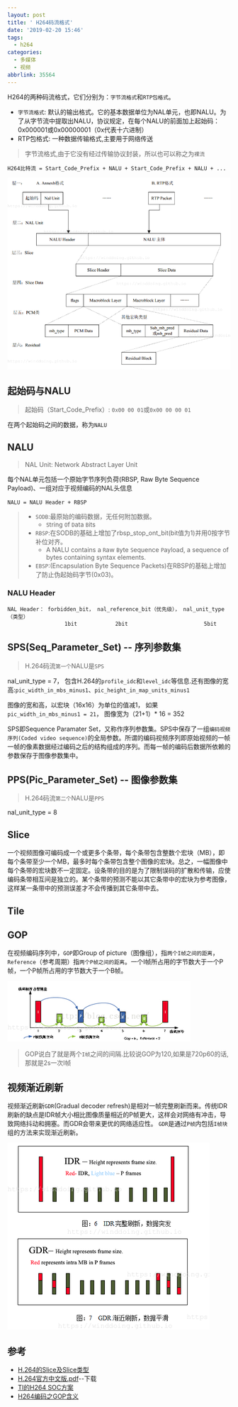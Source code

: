 ```yaml
---
layout: post
title: ' H264码流格式'
date: '2019-02-20 15:46'
tags:
  - h264
categories:
  - 多媒体
  - 视频
abbrlink: 35564
---
```


H264的两种码流格式，它们分别为：`字节流格式`和`RTP包格式`。

- `字节流格式`: 默认的输出格式。它的基本数据单位为NAL单元，也即NALU。为了从字节流中提取出NALU，协议规定，在每个NALU的前面加上起始码：0x000001或0x00000001（0x代表十六进制）
- RTP包格式: 一种数据传输格式,主要用于网络传送

> 字节流格式,由于它没有经过传输协议封装，所以也可以称之为`裸流`

```
H264比特流 = Start_Code_Prefix + NALU + Start_Code_Prefix + NALU + ...
```

<!--more-->

![H264_struct](/images/2019/02/h264_struct.png)

## 起始码与NALU

> 起始码（Start_Code_Prefix）: `0x00 00 01`或`0x00 00 00 01`

在两个起始码之间的数据，称为`NALU`

## NALU

> NAL Unit: Network Abstract Layer Unit

每个NAL单元包括一个原始字节序列负荷(RBSP, Raw Byte Sequence Payload)、一组对应于视频编码的NAL头信息

```
NALU = NALU Header + RBSP
```

> - `SODB`:最原始的编码数据，无任何附加数据。
>   - `S`tring `O`f `D`ata `B`its
> - `RBSP`:在SODB的基础上增加了rbsp_stop_ont_bit(bit值为1)并用0按字节补位对齐。
>   - A NALU contains a `R`aw `B`yte `S`equence `P`ayload, a sequence of bytes containing syntax elements.
> - `EBSP`:(Encapsulation Byte Sequence Packets)在RBSP的基础上增加了防止伪起始码字节(0x03)。

### NALU Header

```
NAL Header： forbidden_bit， nal_reference_bit（优先级）， nal_unit_type（类型）
                  1bit            2bit                        5bit
```

## SPS(Seq_Parameter_Set) -- 序列参数集

> H.264码流`第一个`NALU是`SPS`

nal_unit_type = 7， 包含H.264的`profile_idc`和`level_idc`等信息.还有图像的宽高:`pic_width_in_mbs_minus1`、`pic_height_in_map_units_minus1`

图像的宽和高，以宏块（16x16）为单位的值减1， 如果`pic_width_in_mbs_minus1 = 21`， 图像宽为（21+1）* 16 = 352

SPS即Sequence Paramater Set，又称作序列参数集。SPS中保存了一组`编码视频序列(Coded video sequence)`的全局参数。所谓的编码视频序列即原始视频的一帧一帧的像素数据经过编码之后的结构组成的序列。而每一帧的编码后数据所依赖的参数保存于图像参数集中。


## PPS(Pic_Parameter_Set) -- 图像参数集

> H.264码流`第二个`NALU是`PPS`

nal_unit_type = 8

## Slice

一个视频图像可编码成一个或更多个条带，每个条带包含整数个宏块（MB），即每个条带至少一个MB，最多时每个条带包含整个图像的宏块。总之，一幅图像中每个条带的宏块数不一定固定。设条带的目的是为了限制误码的扩散和传输，应使编码条带相互间是独立的。某个条带的预测不能以其它条带中的宏块为参考图像，这样某一条带中的预测误差才不会传播到其它条带中去。


## Tile

## GOP

在视频编码序列中，`GOP`即Group of picture（图像组），指`两个I帧之间的距离`，`Reference`（参考周期）指`两个P帧之间的距离`。一个I帧所占用的字节数大于一个P帧，一个P帧所占用的字节数大于一个B帧。

![H264_GOP](/images/2020/12/h264_gop.png)

> GOP说白了就是两个`I帧`之间的间隔.比较说GOP为120,如果是720p60的话,那就是2s一次I帧


## 视频渐近刷新

视频渐近刷新`GDR`(Gradual decoder refresh)是相对一帧完整刷新而来。传统IDR刷新的缺点是IDR帧大小相比图像质量相近的P帧更大，这样会对网络有冲击，导致网络抖动和拥塞。而GDR会带来更优的网络适应性。
`GDR`是通过`P帧`内包括`I帧块`组的方法来实现渐近刷新。

![h264 GDR](/images/2020/11/h264_gdr.png)

## 参考

* [H.264的Slice及Slice类型](https://blog.csdn.net/wh8_2011/article/details/51163368)
* [H.264官方中文版.pdf](https://dev.tencent.com/u/Winddoing/p/blog_docs/git/raw/master/H.264官方中文版.pdf)--下载
* [TI的H264 SOC方案](https://www.cnblogs.com/huxiaopeng/p/5653816.html)
* [H264编码之GOP含义](https://blog.csdn.net/xiaoyida11/article/details/52852398)
